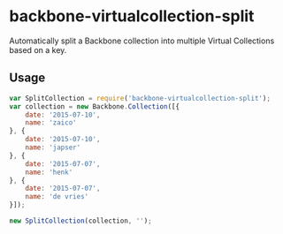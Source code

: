 # backbone-virtualcollection-split

Automatically split a Backbone collection into multiple Virtual Collections based on a key.

## Usage

```js
var SplitCollection = require('backbone-virtualcollection-split');
var collection = new Backbone.Collection([{
    date: '2015-07-10',
    name: 'zaico'
}, {
    date: '2015-07-10',
    name: 'japser'
}, {
    date: '2015-07-07',
    name: 'henk'
}, {
    date: '2015-07-07',
    name: 'de vries'
}]);

new SplitCollection(collection, '');
```
